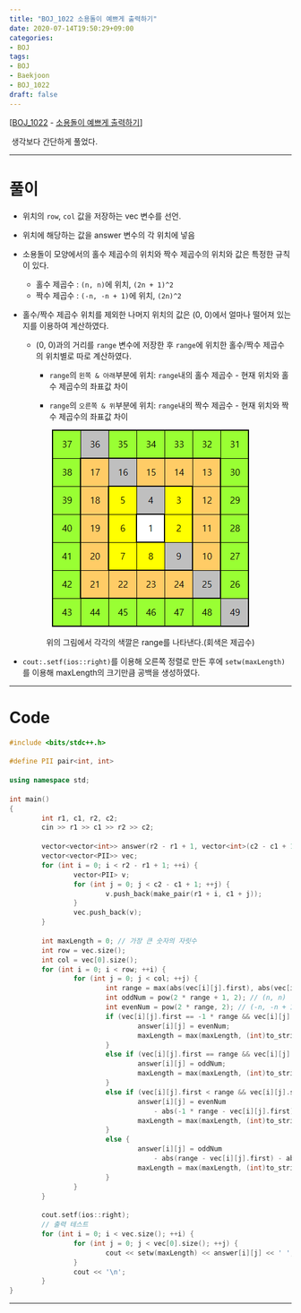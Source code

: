 ```yaml
---
title: "BOJ_1022 소용돌이 예쁘게 출력하기"
date: 2020-07-14T19:50:29+09:00
categories: 
- BOJ
tags:
- BOJ
- Baekjoon
- BOJ_1022
draft: false
---
```


[[BOJ_1022](https://www.acmicpc.net/problem/1022) - [소용돌이 예쁘게 출력하기](https://www.acmicpc.net/problem/1022)]

&nbsp;생각보다 간단하게 풀었다.

<hr>

# 풀이

- 위치의 `row`, `col` 값을 저장하는 vec 변수를 선언.

- 위치에 해당하는 값을 answer 변수의 각 위치에 넣음

- 소용돌이 모양에서의 홀수 제곱수의 위치와 짝수 제곱수의 위치와 값은 특정한 규칙이 있다.

  - 홀수 제곱수 : `(n, n)`에 위치, `(2n + 1)^2`
  - 짝수 제곱수 : `(-n, -n + 1)`에 위치, `(2n)^2`

- 홀수/짝수 제곱수 위치를 제외한 나머지 위치의 값은 (0, 0)에서 얼마나 떨어져 있는지를 이용하여 계산하였다.

  - (0, 0)과의 거리를 `range` 변수에 저장한 후 `range`에 위치한 홀수/짝수 제곱수의 위치별로 따로 계산하였다.

    - `range`의 `왼쪽 & 아래`부분에 위치: `range`내의 홀수 제곱수 - 현재 위치와 홀수 제곱수의 좌표값 차이

    - `range`의 `오른쪽 & 위`부분에 위치: `range`내의 짝수 제곱수 - 현재 위치와 짝수 제곱수의 좌표값 차이

<!-- <center>

![ex_Image.png](/images/BOJ_2_Image.png){: .center}
<figcaption>위의 그림에서 각각의 색깔은 range를 나타낸다.(회색은 제곱수)</figcaption>
</center> -->

<center>

![ex_Image.png](/images/BOJ_2_Image.png)
<figcaption>위의 그림에서 각각의 색깔은 range를 나타낸다.(회색은 제곱수)</figcaption>
</center>



      
- `cout:.setf(ios::right)`를 이용해 오른쪽 정렬로 만든 후에 `setw(maxLength)`를 이용해 maxLength의 크기만큼 공백을 생성하였다.
  
<hr>

# Code

```C++
#include <bits/stdc++.h>

#define PII pair<int, int>

using namespace std;

int main()
{
        int r1, c1, r2, c2;
        cin >> r1 >> c1 >> r2 >> c2;

        vector<vector<int>> answer(r2 - r1 + 1, vector<int>(c2 - c1 + 1, 0));
        vector<vector<PII>> vec;
        for (int i = 0; i < r2 - r1 + 1; ++i) {
                vector<PII> v;
                for (int j = 0; j < c2 - c1 + 1; ++j) {
                        v.push_back(make_pair(r1 + i, c1 + j));
                }
                vec.push_back(v);
        }

        int maxLength = 0; // 가장 큰 숫자의 자릿수
        int row = vec.size();
        int col = vec[0].size();
        for (int i = 0; i < row; ++i) {
                for (int j = 0; j < col; ++j) {
                        int range = max(abs(vec[i][j].first), abs(vec[i][j].second));
                        int oddNum = pow(2 * range + 1, 2); // (n, n)
                        int evenNum = pow(2 * range, 2); // (-n, -n + 1)
                        if (vec[i][j].first == -1 * range && vec[i][j].second == -1 * range + 1) {
                                answer[i][j] = evenNum;
                                maxLength = max(maxLength, (int)to_string(answer[i][j]).size());
                        }
                        else if (vec[i][j].first == range && vec[i][j].second == range) {
                                answer[i][j] = oddNum;
                                maxLength = max(maxLength, (int)to_string(answer[i][j]).size());
                        }
                        else if (vec[i][j].first < range && vec[i][j].second > (-1 * range + 1)) {
                                answer[i][j] = evenNum
                                    - abs(-1 * range - vec[i][j].first) - abs(-1 * range + 1 - vec[i][j].second);
                                maxLength = max(maxLength, (int)to_string(answer[i][j]).size());
                        }
                        else {
                                answer[i][j] = oddNum
                                    - abs(range - vec[i][j].first) - abs(range - vec[i][j].second);
                                maxLength = max(maxLength, (int)to_string(answer[i][j]).size());
                        }
                }
        }

        cout.setf(ios::right);
        // 출력 테스트
        for (int i = 0; i < vec.size(); ++i) {
                for (int j = 0; j < vec[0].size(); ++j) {
                        cout << setw(maxLength) << answer[i][j] << ' ';
                }
                cout << '\n';
        }
}
```

<hr>
